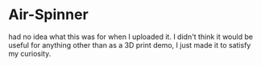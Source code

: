 # Air-Spinner
 had no idea what this was for when I uploaded it.  I didn't think it would be useful for anything other than as a 3D print demo, I just made it to satisfy my curiosity.  
